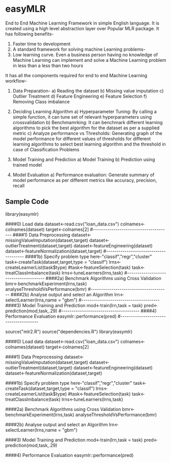 # easyMLR
End to End Machine Learning Framework in simple English language. It is created using a high level abstraction layer over Popular MLR package. It has following benefits-

1)	Faster time to development 
2)	A standard framework for solving machine Learning problems-
3)	Low learning curve. Even a business person having no knowledge of Machine Learning can implement and solve a Machine Learning problem in less than a less than two hours

It has all the components required for end to end Machine Learning workflow-
1)	Data Preparation-
  a)	Reading the dataset
  b)	Missing value imputation
  c)	Outlier Treatment
  d)	Feature Engineering
  e)	Feature Selection
  f)	Removing Class imbalance

2)	Deciding Learning Algorithm
  a)	Hyperparameter Tuning: By calling a simple function, it can tune set of relevant hyperparameters using crossvalidation
  b)	Benchmamrking: It can benchmark different learning algorithms to pick the best algorithm for the dataset as per a supplied metric
  c)	Analyze performance vs  Thresholds: Generating graph of the model performance for different values of thresholds for different learning algorithms to select best learning algorithm and the threshold in case of Classification Problems

3)	Model Training and Prediction
  a)	Model Training
  b)	Prediction using trained model	

4)	Model Evaluation
  a)	Performance evaluation: Generate summary of model performance as per different metrics like accuracy, precision, recall



Sample Code
---------------------------------------
library(easymlr)

####0) Load data
dataset<-read.csv("loan_data.csv")
colnames<-colnames(dataset)
target<-colnames[2]
#--------------------------------------
####1) Data Preprocessing 
dataset<-missingValueImputation(dataset,target)
dataset<-outlierTreatment(dataset,target)
dataset<-featureEngineering(dataset)
dataset<-featureNormalization(dataset,target)
#--------------------------------------
####1b) Specify problem type here-"classif","regr","cluster"
task<-createTask(dataset,target,type = "classif")
lrns<-createLearnerList(task$type)
#task<-featureSelection(task)
task<-treatClassImbalance(task)
lrns<-tuneLearners(lrns,task)
#--------------------------------------
####2a) Benchmark Algorithms using Cross Validation
bmr<-benchmarkExperiment(lrns,task)
analyseThresholdVsPerformance(bmr)
#--------------------------------------
####2b) Analyse output and select an Algorithm
lrn<-selectLearner(lrns,name = "gbm")
#--------------------------------------
####3) Model Training and Prediction
mod<-train(lrn,task = task)
pred<-prediction(mod,task,.29)
#--------------------------------------
####4) Performance Evaluation
easymlr::performance(pred)
#--------------------------------------




source("mlr2.R")
source("dependencies.R")
library(easymlr)

####0) Load data
dataset<-read.csv("loan_data.csv")
colnames<-colnames(dataset)
target<-colnames[2]

####1) Data Preprocessing 
dataset<-missingValueImputation(dataset,target)
dataset<-outlierTreatment(dataset,target)
dataset<-featureEngineering(dataset)
dataset<-featureNormalization(dataset,target)

####1b) Specify problem type here-"classif","regr","cluster"
task<-createTask(dataset,target,type = "classif")
lrns<-createLearnerList(task$type)
#task<-featureSelection(task)
task<-treatClassImbalance(task)
lrns<-tuneLearners(lrns,task)

####2a) Benchmark Algorithms using Cross Validation
bmr<-benchmarkExperiment(lrns,task)
analyseThresholdVsPerformance(bmr)

####2b) Analyse output and select an Algorithm
lrn<-selectLearner(lrns,name = "gbm")

####3) Model Training and Prediction
mod<-train(lrn,task = task)
pred<-prediction(mod,task,.29)

####4) Performance Evaluation
easymlr::performance(pred)
